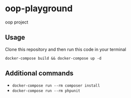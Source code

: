# oop-playground
oop project

## Usage

Clone this repository and then run this code in your terminal

`docker-compose build && docker-compose up -d`



## Additional commands

- `docker-compose run --rm composer install`
- `docker-compose run --rm phpunit`